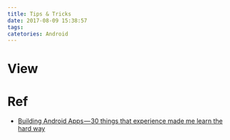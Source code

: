 ```yaml
---
title: Tips & Tricks
date: 2017-08-09 15:38:57
tags:
catetories: Android
---
```


<!-- more  -->

# View

# Ref

* [Building Android Apps — 30 things that experience made me learn the hard way](https://medium.com/@cesarmcferreira/building-android-apps-30-things-that-experience-made-me-learn-the-hard-way-313680430bf9)